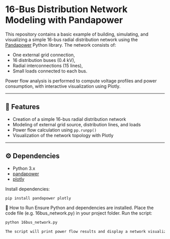 # 16-Bus Distribution Network Modeling with Pandapower

This repository contains a basic example of building, simulating, and visualizing a simple 16-bus radial distribution network using the [Pandapower](https://www.pandapower.org/) Python library. The network consists of:
- One external grid connection,
- 16 distribution buses (0.4 kV),
- Radial interconnections (15 lines),
- Small loads connected to each bus.

Power flow analysis is performed to compute voltage profiles and power consumption, with interactive visualization using Plotly.

---

## 📌 Features
- Creation of a simple 16-bus radial distribution network
- Modeling of external grid source, distribution lines, and loads
- Power flow calculation using `pp.runpp()`
- Visualization of the network topology with Plotly

---

## ⚙️ Dependencies
- Python 3.x
- [pandapower](https://www.pandapower.org/)
- [plotly](https://plotly.com/)

Install dependencies:
```bash
pip install pandapower plotly
```

🚀 How to Run
Ensure Python and dependencies are installed.
Place the code file (e.g. 16bus_network.py) in your project folder.
Run the script:
```bash
python 16bus_network.py

The script will print power flow results and display a network visualization.
